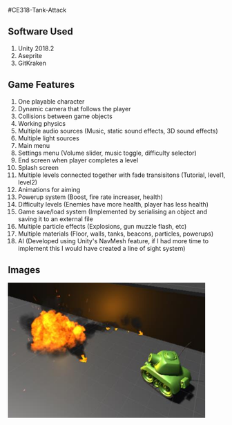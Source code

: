 #CE318-Tank-Attack

## Software Used
1. Unity 2018.2
2. Aseprite
3. GitKraken

## Game Features
1. One playable character
2. Dynamic camera that follows the player
3. Collisions between game objects
4. Working physics
5. Multiple audio sources (Music, static sound effects, 3D sound effects)
6. Multiple light sources
7. Main menu
8. Settings menu (Volume slider, music toggle, difficulty selector)
9. End screen when player completes a level
10. Splash screen
11. Multiple levels connected together with fade transisitons (Tutorial, level1, level2)
12. Animations for aiming
13. Powerup system (Boost, fire rate increaser, health)
14. Difficulty levels (Enemies have more health, player has less health)
15. Game save/load system (Implemented by serialising an object and saving it to an external file
16. Multiple particle effects (Explosions, gun muzzle flash, etc)
17. Multiple materials (Floor, walls, tanks, beacons, particles, powerups)
18. AI (Developed using Unity's NavMesh feature, if I had more time to implement this I would have created a line of sight system)


## Images
![alt text](Explosion_Effect.png "Explosion Particle System")
